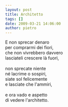 ```yaml
---
layout: post
title: Architetto
tags: []
date: 2009-03-21 14:06:00
author: pietro
---
```

E non sprecar denaro<br/>per comprarmi dei fiori,<br/>che non vivrebbero davvero<br/>lasciateli crescere là fuori,<br/><br/>non sprecate niente<br/>né lacrime o sospiri,<br/>siate sol felicemente<br/>e lasciate che l'ammiri,<br/><br/>e ora vado e aspetto<br/>di vedere l'architetto.
